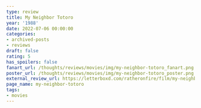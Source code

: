 ```yaml
---
type: review
title: My Neighbor Totoro
year: '1988'
date: 2022-07-06 00:00:00
categories:
- archived-posts
- reviews
draft: false
rating: 5
has_spoilers: false
fanart_url: /thoughts/reviews/movies/img/my-neighbor-totoro_fanart.png
poster_url: /thoughts/reviews/movies/img/my-neighbor-totoro_poster.png
external_review_url: https://letterboxd.com/ratheronfire/film/my-neighbor-totoro/
page_name: my-neighbor-totoro
tags:
- movies
---
```


